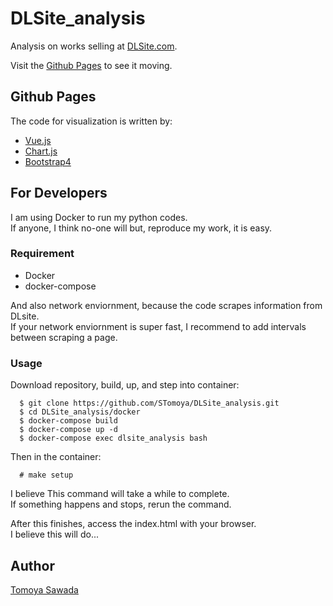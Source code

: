 
# DLSite_analysis

Analysis on works selling at [DLSite.com](https://dlsite.com/).

Visit the [Github Pages](https://stomoya.github.io/DLSite_analysis/)
to see it moving.

## Github Pages

The code for visualization is written by:

- [Vue.js](https://vuejs.org/index.html)  
- [Chart.js](https://www.chartjs.org/)  
- [Bootstrap4](https://getbootstrap.com/)  

## For Developers

I am using Docker to run my python codes.  
If anyone, I think no-one will but, reproduce my work, it is easy.

### Requirement

- Docker
- docker-compose

And also network enviornment, because the code scrapes information from DLsite.  
If your network enviornment is super fast, I recommend to add intervals between scraping a page.

### Usage

  Download repository, build, up, and step into container:

  ```console
    $ git clone https://github.com/STomoya/DLSite_analysis.git
    $ cd DLSite_analysis/docker
    $ docker-compose build
    $ docker-compose up -d
    $ docker-compose exec dlsite_analysis bash
  ```

  Then in the container:

  ```console
    # make setup
  ```

  I believe This command will take a while to complete.  
  If something happens and stops, rerun the command.  

  After this finishes, access the index.html with your browser.  
  I believe this will do...

## Author

[Tomoya Sawada](https://github.com/STomoya/)
